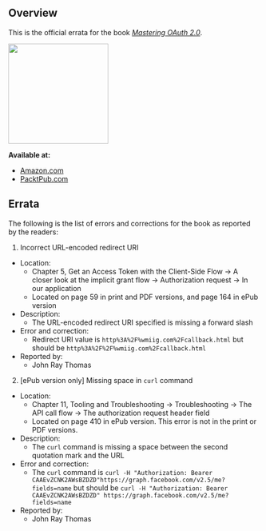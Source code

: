 ## Overview

This is the official errata for the book [*Mastering OAuth 2.0*](https://www.packtpub.com/application-development/mastering-oauth-2).

[<img src="https://www.packtpub.com/sites/default/files/5407OS_3653_Mastering%20Oauth%202.0.jpg" width="200" />](https://www.packtpub.com/application-development/mastering-oauth-2)


**Available at:**
* [Amazon.com](http://www.amazon.com/gp/product/B013T7MQNE/ref=as_li_tl?ie=UTF8&camp=1789&creative=9325&creativeASIN=B013T7MQNE&linkCode=as2&tag=charleon-20&linkId=CBTUPI5NOKI7Y6VD)
* [PacktPub.com](https://www.packtpub.com/application-development/mastering-oauth-2)

## Errata

The following is the list of errors and corrections for the book as reported by the readers:

1. Incorrect URL-encoded redirect URI
  * Location:
    * Chapter 5, Get an Access Token with the Client-Side Flow &rarr; A closer look at the implicit grant flow &rarr; Authorization request &rarr; In our application
    * Located on page 59 in print and PDF versions, and page 164 in ePub version
  * Description:
    * The URL-encoded redirect URI specified is missing a forward slash
  * Error and correction:
    * Redirect URI value is `http%3A%2F%wmiig.com%2Fcallback.html` but should be `http%3A%2F%2F%wmiig.com%2Fcallback.html`
  * Reported by:
    * John Ray Thomas
2. [ePub version only] Missing space in `curl` command
  * Location:
    * Chapter 11, Tooling and Troubleshooting &rarr; Troubleshooting &rarr; The API call flow &rarr; The authorization request header field
    * Located on page 410 in ePub version.  This error is not in the print or PDF versions.
  * Description:
    * The `curl` command is missing a space between the second quotation mark and the URL
  * Error and correction:
    * The `curl` command is `curl -H "Authorization: Bearer CAAEvZCNK2AWsBZDZD"https://graph.facebook.com/v2.5/me?fields=name` but should be `curl -H "Authorization: Bearer CAAEvZCNK2AWsBZDZD" https://graph.facebook.com/v2.5/me?fields=name`
  * Reported by:
    * John Ray Thomas